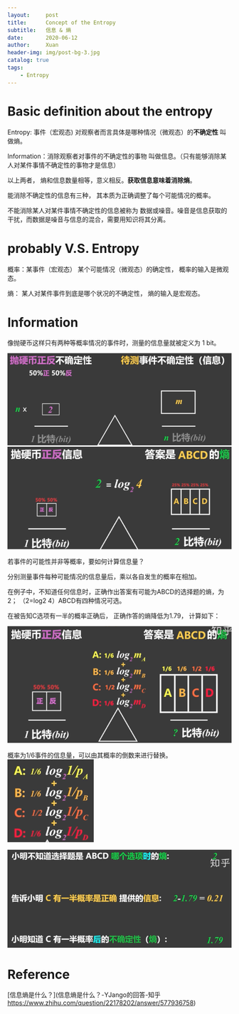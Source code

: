 ```yaml
---
layout:     post
title:      Concept of the Entropy 
subtitle:   信息 & 熵
date:       2020-06-12
author:     Xuan
header-img: img/post-bg-3.jpg
catalog: true
tags:
    - Entropy
---
```


# Basic definition about the entropy

Entropy: 事件（宏观态) 对观察者而言具体是哪种情况（微观态）的**不确定性** 叫做熵。

Information：消除观察者对事件的不确定性的事物 叫做信息。（只有能够消除某人对某件事情不确定性的事物才是信息）

以上两者， 熵和信息数量相等，意义相反。**获取信息意味着消除熵**。

能消除不确定性的信息有三种， 其本质为正确调整了每个可能情况的概率。

不能消除某人对某件事情不确定性的信息被称为 数据或噪音。噪音是信息获取的干扰，而数据是噪音与信息的混合，需要用知识将其分离。

# probably V.S. Entropy

概率：某事件（宏观态） 某个可能情况（微观态）的确定性， 概率的输入是微观态。

熵： 某人对某件事件到底是哪个状况的不确定性， 熵的输入是宏观态。

# Information 

像抛硬币这样只有两种等概率情况的事件时，测量的信息量就被定义为 1 bit。

![信息量如何定义_1](/img/post-ct-infor.png)
![信息量如何定义_2](/img/post-ct-entropy.png)

若事件的可能性并非等概率，要如何计算信息量？

分别测量事件每种可能情况的信息量后，乘以各自发生的概率在相加。


在例子中，不知道任何信息时，正确作出答案有可能为ABCD的选择题的熵，为2； （2=log2 4）ABCD有四种情况可选。

在被告知C选项有一半的概率正确后， 正确作答的熵降低为1.79， 计算如下：

![计算非等概率情况下熵的改变_1](/img/post-ct-compute.png)

概率为1/6事件的信息量，可以由其概率的倒数来进行替换。
![计算非等概率情况下熵的改变_2](/img/post-ct-transfer.png)

![计算非等概率情况下熵的改变_3](/img/post-ct-res.png)
 
# Reference

[信息熵是什么？](信息熵是什么？-YJango的回答-知乎
https://www.zhihu.com/question/22178202/answer/577936758)


